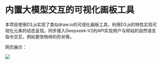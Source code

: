 # 内置大模型交互的可视化画板工具 

本项目使用D3.js实现了类似draw.io的可视化画板工具，利用D3.js的特性实现可视化元素的动态呈现。同步接入Deepseek-V2的API实现用户与网站的自然语言指令交互，例如更改物体的形状等。

网页展示：

![](https://img.picui.cn/free/2025/03/15/67d56106bbff0.png)
